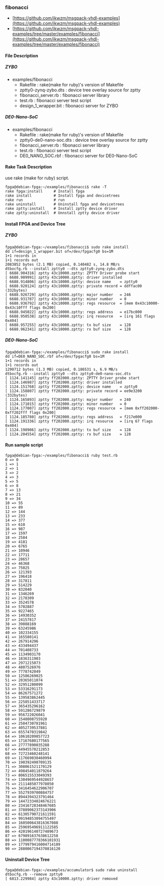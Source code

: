 ### fibonacci

- [https://github.com/ikwzm/msgpack-vhdl-examples](https://github.com/ikwzm/msgpack-vhdl-examples)
- [https://github.com/ikwzm/msgpack-vhdl-examples/tree/master/examples/fibonacci](https://github.com/ikwzm/msgpack-vhdl-examples/tree/master/examples/fibonacci)

#### File Description

##### ZYBO

 * examples/fibonacci
   + Rakefile                : rake(make for ruby)'s version of Makefile
   + zptty0-zynq-zybo.dts    : device tree overlay source for zptty
   + fibonacci_server.rb     : fibonacci server library
   + test.rb                 : fibonacci server test script
   + design_1_wrapper.bit    : fibonacci server for ZYBO

##### DE0-Nano-SoC

 * examples/fibonacci
   + Rakefile                : rake(make for ruby)'s version of Makefile
   + zptty0-de0-nano-soc.dts : device tree overlay source for zptty
   + fibonacci_server.rb     : fibonacci server library
   + test.rb                 : fibonacci server test script
   + DE0_NANO_SOC.rbf        : fibonacci server for DE0-Nano-SoC

#### Rake Task Description

use rake (make for ruby) script.

```
fpga@debian-fpga:~/examples/fibonacci$ rake -T
rake fpga:install     # Install fpga
rake install          # Install fpga and devicetrees
rake run              # run
rake uninstall        # Uninstall fpga and devicetrees
rake zptty:install    # Install zptty device driver
rake zptty:uninstall  # Unnstall zptty device driver
```

#### Install FPGA and Device Tree

##### ZYBO

```
fpga@debian-fpga:~/examples/fibonacci$ sudo rake install
dd if=design_1_wrapper.bit of=/dev/fpgacfg0 bs=1M
1+1 records in
1+1 records out
2083852 bytes (2.1 MB) copied, 0.140482 s, 14.8 MB/s
dtbocfg.rb --install zptty0 --dts zptty0-zynq-zybo.dts
[ 6688.904316] zptty 43c10000.zptty: ZPTTY Driver probe start
[ 6688.909991] zptty 43c10000.zptty: driver installed
[ 6688.914806] zptty 43c10000.zptty: device name    = zptty0
[ 6688.920124] zptty 43c10000.zptty: private record = ddffac00 (332bytes)
[ 6688.926729] zptty 43c10000.zptty: major number   = 246
[ 6688.931787] zptty 43c10000.zptty: minor number   = 0
[ 6688.936792] zptty 43c10000.zptty: regs resource  = [mem 0x43c10000-0x43c10fff flags 0x200]
[ 6688.945022] zptty 43c10000.zptty: regs address   = e17bc000
[ 6688.950538] zptty 43c10000.zptty: irq resource   = [irq 161 flags 0x404]
[ 6688.957255] zptty 43c10000.zptty: tx buf size    = 128
[ 6688.962341] zptty 43c10000.zptty: rx buf size    = 128
```

##### DE0-Nano-SoC

```
fpga@debian-fpga:~/examples/fibonacci$ sudo rake install
dd if=DE0_NANO_SOC.rbf of=/dev/fpgacfg0 bs=1M
1+1 records in
1+1 records out
1290712 bytes (1.3 MB) copied, 0.186531 s, 6.9 MB/s
dtbocfg.rb --install zptty0 --dts zptty0-de0-nano-soc.dts
[ 1124.141145] zptty ff202000.zptty: ZPTTY Driver probe start
[ 1124.146987] zptty ff202000.zptty: driver installed
[ 1124.151768] zptty ff202000.zptty: device name    = zptty0
[ 1124.158807] zptty ff202000.zptty: private record = ee9e3200 (332bytes)
[ 1124.165893] zptty ff202000.zptty: major number   = 240
[ 1124.171015] zptty ff202000.zptty: minor number   = 0
[ 1124.177007] zptty ff202000.zptty: regs resource  = [mem 0xff202000-0xff202fff flags 0x200]
[ 1124.185780] zptty ff202000.zptty: regs address   = f217e000
[ 1124.191336] zptty ff202000.zptty: irq resource   = [irq 67 flags 0x404]
[ 1124.198906] zptty ff202000.zptty: tx buf size    = 128
[ 1124.204554] zptty ff202000.zptty: rx buf size    = 128
```


#### Run sample script

```
fpga@debian-fpga:~/examples/fibonacci$ ruby test.rb
0 => 0
1 => 1
2 => 1
3 => 2
4 => 3
5 => 5
6 => 8
7 => 13
8 => 21
9 => 34
10 => 55
11 => 89
12 => 144
13 => 233
14 => 377
15 => 610
16 => 987
17 => 1597
18 => 2584
19 => 4181
20 => 6765
21 => 10946
22 => 17711
23 => 28657
24 => 46368
25 => 75025
26 => 121393
27 => 196418
28 => 317811
29 => 514229
30 => 832040
31 => 1346269
32 => 2178309
33 => 3524578
34 => 5702887
35 => 9227465
36 => 14930352
37 => 24157817
38 => 39088169
39 => 63245986
40 => 102334155
41 => 165580141
42 => 267914296
43 => 433494437
44 => 701408733
45 => 1134903170
46 => 1836311903
47 => 2971215073
48 => 4807526976
49 => 7778742049
50 => 12586269025
51 => 20365011074
52 => 32951280099
53 => 53316291173
54 => 86267571272
55 => 139583862445
56 => 225851433717
57 => 365435296162
58 => 591286729879
59 => 956722026041
60 => 1548008755920
61 => 2504730781961
62 => 4052739537881
63 => 6557470319842
64 => 10610209857723
65 => 17167680177565
66 => 27777890035288
67 => 44945570212853
68 => 72723460248141
69 => 117669030460994
70 => 190392490709135
71 => 308061521170129
72 => 498454011879264
73 => 806515533049393
74 => 1304969544928657
75 => 2111485077978050
76 => 3416454622906707
77 => 5527939700884757
78 => 8944394323791464
79 => 14472334024676221
80 => 23416728348467685
81 => 37889062373143906
82 => 61305790721611591
83 => 99194853094755497
84 => 160500643816367088
85 => 259695496911122585
86 => 420196140727489673
87 => 679891637638612258
88 => 1100087778366101931
89 => 1779979416004714189
90 => 2880067194370816120
```

#### Uninstall Device Tree

```
fpga@debian-fpga:~/examples/accumulator$ sudo rake uninstall
dtbocfg.rb --remove zptty0
[ 6813.229984] zptty 43c10000.zptty: driver removed
```


